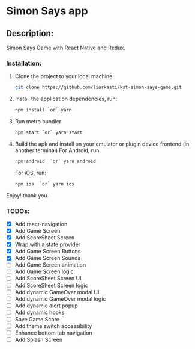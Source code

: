# Simon Says app

## Description:

Simon Says Game with React Native and Redux. 

### Installation:

1.  Clone the project to your local machine
    ```sh
    git clone https://github.com/liorkasti/kst-simon-says-game.git
    ```
1.  Install the application dependencies, run:
    ```sh
    npm install `or` yarn
    ```
1.  Run metro bundler
    ```sh
    npm start `or` yarn start
    ```
1.  Build the apk and install on your emulator or plugin device frontend (in another terminal)
    For Android, run:
    ```sh
    npm android  `or` yarn android
    ```
    For iOS, run:
    ```sh
    npm ios  `or` yarn ios
    ```

Enjoy! thank you.

### TODOs:
 - [x]  Add react-navigation
 - [x]  Add Game Screen
 - [x]  Add ScoreSheet Screen
 - [x]  Wrap with a state provider
 - [x]  Add Game Screen Buttons
 - [x]  Add Game Screen Sounds
 - [ ]  Add Game Screen animation
 - [ ]  Add Game Screen logic
 - [ ]  Add ScoreSheet Screen UI
 - [ ]  Add ScoreSheet Screen logic
 - [ ]  Add dynamic GameOver modal UI 
 - [ ]  Add dynamic GameOver modal logic
 - [ ]  Add dynamic alert popup
 - [ ]  Add dynamic hooks
 - [ ]  Save Game Score 
 - [ ]  Add theme switch accessibility
 - [ ]  Enhance bottom tab navigation
 - [ ]  Add Splash Screen